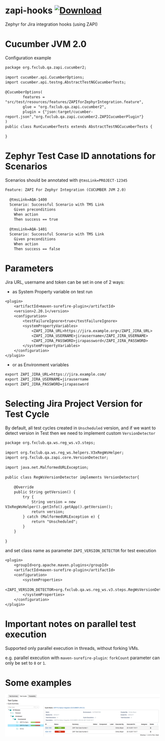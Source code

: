 # zapi-hooks [![Download](https://api.bintray.com/packages/letsrokk/github/zapi-hooks/images/download.svg) ](https://bintray.com/letsrokk/github/zapi-hooks/_latestVersion)

Zephyr for Jira integration hooks (using ZAPI)

# Cucumber JVM 2.0

Configuration example

```
package org.fxclub.qa.zapi.cucumber2;

import cucumber.api.CucumberOptions;
import cucumber.api.testng.AbstractTestNGCucumberTests;

@CucumberOptions(
        features = "src/test/resources/features/ZAPIforZephyrIntegration.feature",
        glue = "org.fxclub.qa.zapi.cucumber2",
        plugin = {"json:target/cucumber-report.json","org.fxclub.qa.zapi.cucumber2.ZAPICucumberPlugin"}
)
public class RunCucumberTests extends AbstractTestNGCucumberTests {

}
```

# Zephyr Test Case ID annotations for Scenarios

Scenarios should be annotated with `@tmsLink=PROJECT-12345`

```
Feature: ZAPI For Zephyr Integration (CUCUMBER JVM 2.0)

  @tmsLink=AQA-1400
  Scenario: Successful Scenario with TMS Link
    Given preconditions
    When action
    Then success == true

  @tmsLink=AQA-1401
  Scenario: Successful Scenario with TMS Link
    Given preconditions
    When action
    Then success == false
```

# Parameters

Jira URL, username and token can be set in one of 2 ways:
- as System Property variable on test run
```
<plugin>
    <artifactId>maven-surefire-plugin</artifactId>
    <version>2.20.1</version>
    <configuration>
        <testFailureIgnore>true</testFailureIgnore>
        <systemPropertyVariables>
            <ZAPI_JIRA_URL>https://jira.example.org</ZAPI_JIRA_URL>
            <ZAPI_JIRA_USERNAME>jirausername</ZAPI_JIRA_USERNAME>
            <ZAPI_JIRA_PASSWORD>jirapassword</ZAPI_JIRA_PASSWORD>
        </systemPropertyVariables>
    </configuration>
</plugin>
```
- or as Environment variables
```
export ZAPI_JIRA_URL=https://jira.example.com/
export ZAPI_JIRA_USERNAME=jirausername
export ZAPI_JIRA_PASSWORD=jirapassword
```

# Selecting Jira Project Version for Test Cycle

By default, all test cycles created in `Unscheduled` version, and if we want to detect version in Test 
then we need to implement custom `VersionDetector`
```
package org.fxclub.qa.ws.reg_ws.v3.steps;

import org.fxclub.qa.ws.reg_ws.helpers.V3xRegWsHelper;
import org.fxclub.qa.zapi.core.VersionDetector;

import java.net.MalformedURLException;

public class RegWsVersionDetector implements VersionDetector{

    @Override
    public String getVersion() {
        try {
            String version = new V3xRegWsHelper().getInfo().getApp().getVersion();
            return version;
        } catch (MalformedURLException e) {
            return "Unscheduled";
        }
    }

}
```
and set class name as parameter `ZAPI_VERSION_DETECTOR` for test execution
```
<plugin>
    <groupId>org.apache.maven.plugins</groupId>
    <artifactId>maven-surefire-plugin</artifactId>
    <configuration>
        <systemProperties>
            <ZAPI_VERSION_DETECTOR>org.fxclub.qa.ws.reg_ws.v3.steps.RegWsVersionDetector</ZAPI_VERSION_DETECTOR>
        </systemProperties>
    </configuration>
</plugin>
```

# Important notes on parallel test execution

Supported only parallel execution in threads, without forking VMs.

e.g. parallel execution with `maven-surefire-plugin`: `forkCount` parameter can only be set to `0` or `1`.
 
# Some examples

![Test Cycles Screen](screenshots/testCyclesScreen.png?raw=true "Test Cycles Screen")
